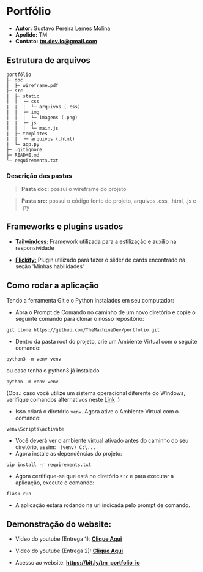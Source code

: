 # Portfólio

- **Autor:** Gustavo Pereira Lemes Molina
- **Apelido:** TM
- **Contato:** **tm.dev.io@gmail.com**

## Estrutura de arquivos

```
portfólio
├─ doc
|  ├─ wireframe.pdf
├─ src
|  ├─ static
|  |  ├─ css
|  |  |  └─ arquivos (.css)
|  |  ├─ img
|  |  |  └─ imagens (.png)
|  |  ├─ js
|  |  |  └─ main.js  
|  ├─ templates
|  |  └─ arquivos (.html)
|  └─ app.py
├─ .gitignore
├─ README.md
└─ requirements.txt
 ```
### Descrição das pastas
 > **Pasta doc:** possui o wireframe do projeto

 > **Pasta src:** possui o código fonte do projeto, arquivos .css, .html, .js e .py


## Frameworks e plugins usados
- **[Tailwindcss:](https://tailwindcss.com/)** Framework utilizada para a estilização e auxílio na responsividade

- **[Flickity:](https://flickity.metafizzy.co/)** Plugin utilizado para fazer o slider de cards encontrado na seção 'Minhas habilidades' 


## Como rodar a aplicação

Tendo a ferramenta Git e o Python instalados em seu computador:
- Abra o Prompt de Comando no caminho de um novo diretório e copie o seguinte comando para clonar o nosso repositório:

```
git clone https://github.com/TheMachineDev/portfolio.git
```
- Dentro da pasta root do projeto, crie um Ambiente Virtual com o seguite comando:
```
python3 -m venv venv
```
ou caso tenha o python3 já instalado
```
python -m venv venv
```
(Obs.: caso você utilize um sistema operacional diferente do Windows, verifique comandos alternativos neste [Link](https://docs.python.org/pt-br/3/library/venv.html) .)
- Isso criará o diretório  ```venv```. Agora ative o Ambiente Virtual com o comando:
```
venv\Scripts\activate
```
- Você deverá ver o ambiente virtual ativado antes do caminho do seu diretório, assim:
``` (venv) C:\...```
- Agora instale as dependências do projeto:
``` 
pip install -r requirements.txt
```
- Agora certifique-se que está no diretório ```src``` e para executar a aplicação, execute o comando:
```
flask run
```
- A aplicação estará rodando na url indicada pelo prompt de comando.


## Demonstração do website:

- Video do youtube (Entrega 1): **[Clique Aqui](https://youtu.be/bQM_nEK4sHw)**

- Video do youtube (Entrega 2): **[Clique Aqui](https://youtu.be/bQM_nEK4sHw)**


- Acesso ao website: **https://bit.ly/tm_portfolio_io**

